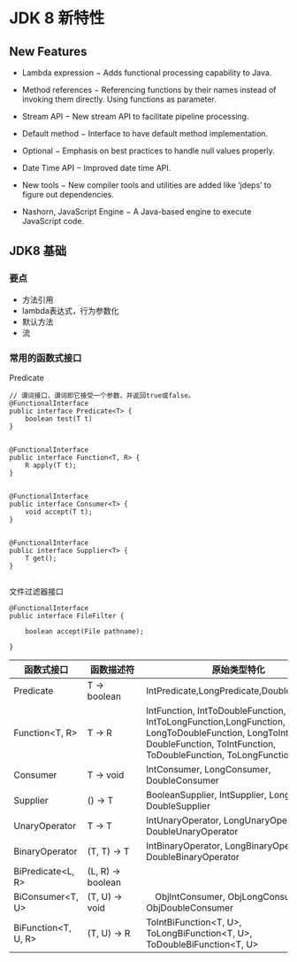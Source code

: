 # JDK 8 新特性

## New Features

- Lambda expression − Adds functional processing capability to Java.

- Method references − Referencing functions by their names instead of invoking them directly. Using functions as parameter.

- Stream API − New stream API to facilitate pipeline processing.

- Default method − Interface to have default method implementation.

- Optional − Emphasis on best practices to handle null values properly.

- Date Time API − Improved date time API.

- New tools − New compiler tools and utilities are added like ‘jdeps’ to figure out dependencies.

- Nashorn, JavaScript Engine − A Java-based engine to execute JavaScript code.


## JDK8 基础

### 要点
- 方法引用
- lambda表达式，行为参数化
- 默认方法
- 流


### 常用的函数式接口

Predicate

```
// 谓词接口，谓词即它接受一个参数，并返回true或false。 
@FunctionalInterface
public interface Predicate<T> {
    boolean test(T t)
}


@FunctionalInterface
public interface Function<T, R> {
    R apply(T t);
}


@FunctionalInterface
public interface Consumer<T> {
    void accept(T t);
}


@FunctionalInterface
public interface Supplier<T> {
    T get();
}


```

文件过滤器接口
```
@FunctionalInterface
public interface FileFilter {

    boolean accept(File pathname);
    
}
```


| 函数式接口              | 函数描述符            | 原始类型特化 |
|-----------------------|---------------------|------------|
| Predicate<T>          | T -> boolean        |  IntPredicate,LongPredicate,DoublePredicate |
| Function<T, R>        | T -> R              |  IntFunction<R>, IntToDoubleFunction, IntToLongFunction,LongFunction<R>, LongToDoubleFunction, LongToIntFunction, DoubleFunction<R>, ToIntFunction<T>, ToDoubleFunction<T>, ToLongFunction<T> |
| Consumer<T>　 　　　　  | T -> void           |  IntConsumer, LongConsumer, DoubleConsumer  |
| Supplier<T>           | () -> T             |  BooleanSupplier, IntSupplier, LongSuppier, DoubleSupplier |
| UnaryOperator<T>      | T -> T              |  IntUnaryOperator, LongUnaryOperator, DoubleUnaryOperator |
| BinaryOperator<T>     | (T, T) -> T         |   IntBinaryOperator, LongBinaryOperator, DoubleBinaryOperator |
| BiPredicate<L, R>     | (L, R) -> boolean   | 　　|
| BiConsumer<T, U>      | (T, U) -> void      | 　ObjIntConsumer<T>, ObjLongConsumer<T>, ObjDoubleConsumer<T> |
| BiFunction<T, U, R>   | (T, U) -> R　　　　　 |  ToIntBiFunction<T, U>, ToLongBiFunction<T, U>, ToDoubleBiFunction<T, U> |

